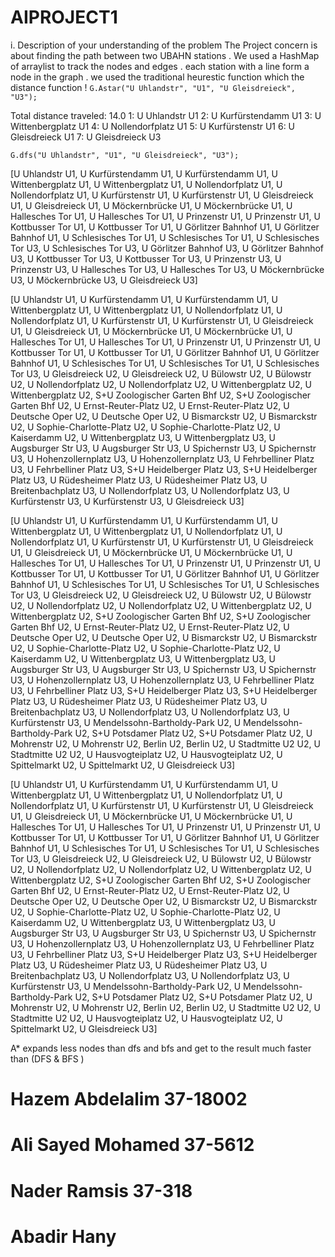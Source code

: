 # AIPROJECT1
i. Description of your understanding of the problem
The Project concern is about finding the path between two UBAHN stations .
We used a HashMap of arraylist to track the nodes and edges .
each station with a line form a node in the graph .
we used the traditional heurestic function which the distance function ! 
`G.Astar("U Uhlandstr", "U1", "U Gleisdreieck", "U3");`

Total distance traveled: 14.0
1: U Uhlandstr U1
2: U Kurfürstendamm U1
3: U Wittenbergplatz U1
4: U Nollendorfplatz U1
5: U Kurfürstenstr U1
6: U Gleisdreieck U1
7: U Gleisdreieck U3


`G.dfs("U Uhlandstr", "U1", "U Gleisdreieck", "U3");`

[U Uhlandstr U1, U Kurfürstendamm U1, U Kurfürstendamm U1, U Wittenbergplatz U1, U Wittenbergplatz U1, U Nollendorfplatz U1, U Nollendorfplatz U1, U Kurfürstenstr U1, U Kurfürstenstr U1, U Gleisdreieck U1, U Gleisdreieck U1, U Möckernbrücke U1, U Möckernbrücke U1, U Hallesches Tor U1, U Hallesches Tor U1, U Prinzenstr U1, U Prinzenstr U1, U Kottbusser Tor U1, U Kottbusser Tor U1, U Görlitzer Bahnhof U1, U Görlitzer Bahnhof U1, U Schlesisches Tor U1, U Schlesisches Tor U1, U Schlesisches Tor U3, U Schlesisches Tor U3, U Görlitzer Bahnhof U3, U Görlitzer Bahnhof U3, U Kottbusser Tor U3, U Kottbusser Tor U3, U Prinzenstr U3, U Prinzenstr U3, U Hallesches Tor U3, U Hallesches Tor U3, U Möckernbrücke U3, U Möckernbrücke U3, U Gleisdreieck U3]

[U Uhlandstr U1, U Kurfürstendamm U1, U Kurfürstendamm U1, U Wittenbergplatz U1, U Wittenbergplatz U1, U Nollendorfplatz U1, U Nollendorfplatz U1, U Kurfürstenstr U1, U Kurfürstenstr U1, U Gleisdreieck U1, U Gleisdreieck U1, U Möckernbrücke U1, U Möckernbrücke U1, U Hallesches Tor U1, U Hallesches Tor U1, U Prinzenstr U1, U Prinzenstr U1, U Kottbusser Tor U1, U Kottbusser Tor U1, U Görlitzer Bahnhof U1, U Görlitzer Bahnhof U1, U Schlesisches Tor U1, U Schlesisches Tor U1, U Schlesisches Tor U3, U Gleisdreieck U2, U Gleisdreieck U2, U Bülowstr U2, U Bülowstr U2, U Nollendorfplatz U2, U Nollendorfplatz U2, U Wittenbergplatz U2, U Wittenbergplatz U2, S+U Zoologischer Garten Bhf U2, S+U Zoologischer Garten Bhf U2, U Ernst-Reuter-Platz U2, U Ernst-Reuter-Platz U2, U Deutsche Oper U2, U Deutsche Oper U2, U Bismarckstr U2, U Bismarckstr U2, U Sophie-Charlotte-Platz U2, U Sophie-Charlotte-Platz U2, U Kaiserdamm U2, U Wittenbergplatz U3, U Wittenbergplatz U3, U Augsburger Str U3, U Augsburger Str U3, U Spichernstr U3, U Spichernstr U3, U Hohenzollernplatz U3, U Hohenzollernplatz U3, U Fehrbelliner Platz U3, U Fehrbelliner Platz U3, S+U Heidelberger Platz U3, S+U Heidelberger Platz U3, U Rüdesheimer Platz U3, U Rüdesheimer Platz U3, U Breitenbachplatz U3, U Nollendorfplatz U3, U Nollendorfplatz U3, U Kurfürstenstr U3, U Kurfürstenstr U3, U Gleisdreieck U3]

[U Uhlandstr U1, U Kurfürstendamm U1, U Kurfürstendamm U1, U Wittenbergplatz U1, U Wittenbergplatz U1, U Nollendorfplatz U1, U Nollendorfplatz U1, U Kurfürstenstr U1, U Kurfürstenstr U1, U Gleisdreieck U1, U Gleisdreieck U1, U Möckernbrücke U1, U Möckernbrücke U1, U Hallesches Tor U1, U Hallesches Tor U1, U Prinzenstr U1, U Prinzenstr U1, U Kottbusser Tor U1, U Kottbusser Tor U1, U Görlitzer Bahnhof U1, U Görlitzer Bahnhof U1, U Schlesisches Tor U1, U Schlesisches Tor U1, U Schlesisches Tor U3, U Gleisdreieck U2, U Gleisdreieck U2, U Bülowstr U2, U Bülowstr U2, U Nollendorfplatz U2, U Nollendorfplatz U2, U Wittenbergplatz U2, U Wittenbergplatz U2, S+U Zoologischer Garten Bhf U2, S+U Zoologischer Garten Bhf U2, U Ernst-Reuter-Platz U2, U Ernst-Reuter-Platz U2, U Deutsche Oper U2, U Deutsche Oper U2, U Bismarckstr U2, U Bismarckstr U2, U Sophie-Charlotte-Platz U2, U Sophie-Charlotte-Platz U2, U Kaiserdamm U2, U Wittenbergplatz U3, U Wittenbergplatz U3, U Augsburger Str U3, U Augsburger Str U3, U Spichernstr U3, U Spichernstr U3, U Hohenzollernplatz U3, U Hohenzollernplatz U3, U Fehrbelliner Platz U3, U Fehrbelliner Platz U3, S+U Heidelberger Platz U3, S+U Heidelberger Platz U3, U Rüdesheimer Platz U3, U Rüdesheimer Platz U3, U Breitenbachplatz U3, U Nollendorfplatz U3, U Nollendorfplatz U3, U Kurfürstenstr U3, U Mendelssohn-Bartholdy-Park U2, U Mendelssohn-Bartholdy-Park U2, S+U Potsdamer Platz U2, S+U Potsdamer Platz U2, U Mohrenstr U2, U Mohrenstr U2, Berlin U2, Berlin U2, U Stadtmitte U2 U2, U Stadtmitte U2 U2, U Hausvogteiplatz U2, U Hausvogteiplatz U2, U Spittelmarkt U2, U Spittelmarkt U2, U Gleisdreieck U3]

[U Uhlandstr U1, U Kurfürstendamm U1, U Kurfürstendamm U1, U Wittenbergplatz U1, U Wittenbergplatz U1, U Nollendorfplatz U1, U Nollendorfplatz U1, U Kurfürstenstr U1, U Kurfürstenstr U1, U Gleisdreieck U1, U Gleisdreieck U1, U Möckernbrücke U1, U Möckernbrücke U1, U Hallesches Tor U1, U Hallesches Tor U1, U Prinzenstr U1, U Prinzenstr U1, U Kottbusser Tor U1, U Kottbusser Tor U1, U Görlitzer Bahnhof U1, U Görlitzer Bahnhof U1, U Schlesisches Tor U1, U Schlesisches Tor U1, U Schlesisches Tor U3, U Gleisdreieck U2, U Gleisdreieck U2, U Bülowstr U2, U Bülowstr U2, U Nollendorfplatz U2, U Nollendorfplatz U2, U Wittenbergplatz U2, U Wittenbergplatz U2, S+U Zoologischer Garten Bhf U2, S+U Zoologischer Garten Bhf U2, U Ernst-Reuter-Platz U2, U Ernst-Reuter-Platz U2, U Deutsche Oper U2, U Deutsche Oper U2, U Bismarckstr U2, U Bismarckstr U2, U Sophie-Charlotte-Platz U2, U Sophie-Charlotte-Platz U2, U Kaiserdamm U2, U Wittenbergplatz U3, U Wittenbergplatz U3, U Augsburger Str U3, U Augsburger Str U3, U Spichernstr U3, U Spichernstr U3, U Hohenzollernplatz U3, U Hohenzollernplatz U3, U Fehrbelliner Platz U3, U Fehrbelliner Platz U3, S+U Heidelberger Platz U3, S+U Heidelberger Platz U3, U Rüdesheimer Platz U3, U Rüdesheimer Platz U3, U Breitenbachplatz U3, U Nollendorfplatz U3, U Nollendorfplatz U3, U Kurfürstenstr U3, U Mendelssohn-Bartholdy-Park U2, U Mendelssohn-Bartholdy-Park U2, S+U Potsdamer Platz U2, S+U Potsdamer Platz U2, U Mohrenstr U2, U Mohrenstr U2, Berlin U2, Berlin U2, U Stadtmitte U2 U2, U Stadtmitte U2 U2, U Hausvogteiplatz U2, U Hausvogteiplatz U2, U Spittelmarkt U2, U Gleisdreieck U3]

A* expands less nodes than dfs and bfs and get to the result much faster than (DFS & BFS )

# Hazem Abdelalim 37-18002
# Ali Sayed Mohamed 37-5612
# Nader Ramsis 37-318 
# Abadir Hany 

